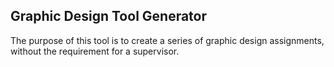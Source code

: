 ## Graphic Design Tool Generator

The purpose of this tool is to create a series of graphic design assignments, without the requirement for a supervisor. 